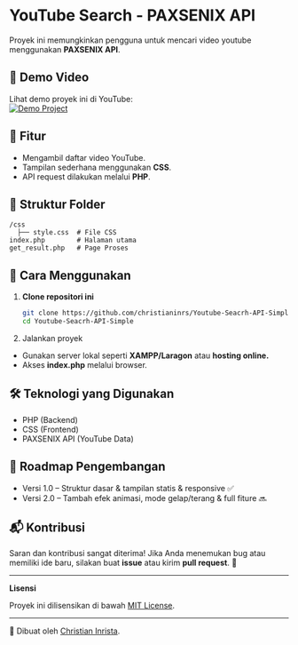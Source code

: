 # YouTube Search - PAXSENIX API  

Proyek ini memungkinkan pengguna untuk mencari video youtube menggunakan **PAXSENIX API**.

## 🎥 Demo Video  
Lihat demo proyek ini di YouTube:  
[![Demo Project](https://img.youtube.com/vi/1QibXmbKAhU/0.jpg)](https://youtu.be/1QibXmbKAhU)

## 📌 Fitur  
- Mengambil daftar video YouTube.  
- Tampilan sederhana menggunakan **CSS**.  
- API request dilakukan melalui **PHP**.  

## 📂 Struktur Folder
```
/css  
  ├── style.css  # File CSS
index.php        # Halaman utama
get_result.php   # Page Proses
```

## 🔧 Cara Menggunakan  
1. **Clone repositori ini**  
   ```sh
   git clone https://github.com/christianinrs/Youtube-Seacrh-API-Simple.git
   cd Youtube-Seacrh-API-Simple

2. Jalankan proyek
- Gunakan server lokal seperti **XAMPP/Laragon** atau **hosting online.**
- Akses **index.php** melalui browser.

## 🛠️ Teknologi yang Digunakan
- PHP (Backend)
- CSS (Frontend)
- PAXSENIX API (YouTube Data)

## 📌 Roadmap Pengembangan
- Versi 1.0 – Struktur dasar & tampilan statis & responsive ✅
- Versi 2.0 – Tambah efek animasi, mode gelap/terang & full fiture 🔜

## 📬 Kontribusi
Saran dan kontribusi sangat diterima! Jika Anda menemukan bug atau memiliki ide baru, silakan buat **issue** atau kirim **pull request**. 🙌

---

**Lisensi**

Proyek ini dilisensikan di bawah [MIT License](LICENSE).

---

🚀 Dibuat oleh [Christian Inrista](https://www.linkedin.com/in/christianinrista).
